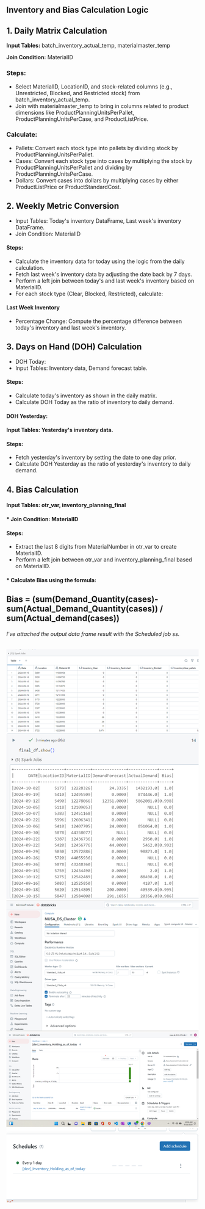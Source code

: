 ## Inventory and Bias Calculation Logic


## 1. Daily Matrix Calculation
<b>Input Tables:</b> batch_inventory_actual_temp, materialmaster_temp

<b>Join Condition:</b> MaterialID

### Steps:
- Select MaterialID, LocationID, and stock-related columns (e.g., Unrestricted, Blocked, and Restricted stock) from batch_inventory_actual_temp.
- Join with materialmaster_temp to bring in columns related to product dimensions like ProductPlanningUnitsPerPallet, ProductPlanningUnitsPerCase, and ProductListPrice.

### Calculate:
- Pallets: Convert each stock type into pallets by dividing stock by ProductPlanningUnitsPerPallet.
- Cases: Convert each stock type into cases by multiplying the stock by ProductPlanningUnitsPerPallet and dividing by ProductPlanningUnitsPerCase.
- Dollars: Convert cases into dollars by multiplying cases by either ProductListPrice or ProductStandardCost.

## 2. Weekly Metric Conversion
- Input Tables: Today's inventory DataFrame, Last week's inventory DataFrame.
- Join Condition: MaterialID

#### <b>Steps:</b>
- Calculate the inventory data for today using the logic from the daily calculation.
- Fetch last week's inventory data by adjusting the date back by 7 days.
- Perform a left join between today's and last week's inventory based on MaterialID.
- For each stock type (Clear, Blocked, Restricted), calculate:
  
#### Last Week Inventory
- Percentage Change: Compute the percentage difference between today's inventory and last week's inventory.


## 3. Days on Hand (DOH) Calculation
- DOH Today:
- Input Tables: Inventory data, Demand forecast table.
  
#### <b>Steps:</b>
- Calculate today's inventory as shown in the daily matrix.
- Calculate DOH Today as the ratio of inventory to daily demand.
  
#### <b>DOH Yesterday:</b>
#### <b>Input Tables:</b> Yesterday's inventory data.
#### <b>Steps:</b>
- Fetch yesterday's inventory by setting the date to one day prior.
- Calculate DOH Yesterday as the ratio of yesterday's inventory to daily demand.


## 4. Bias Calculation
#### <b>Input Tables:</b> otr_var, inventory_planning_final
#### * Join Condition: MaterialID
#### <b>Steps:</b>
- Extract the last 8 digits from MaterialNumber in otr_var to create MaterialID.
- Perform a left join between otr_var and inventory_planning_final based on MaterialID.
  
#### * Calculate Bias using the formula:
## Bias = (sum(Demand_Quantity(cases)-sum(Actual_Demand_Quantity(cases)) / sum(Actual_demand(cases))

###### I've attached the output data frame result with the Scheduled job ss.

![1. Daily Metrics Calculation Inventory](https://github.com/Akansha9821/Inventory_Holding_Databrick_project/blob/main/daily_weekly_output.png?raw=true)
![2. Bias Metrics Calculation Inventory](https://github.com/Akansha9821/Inventory_Holding_Databrick_project/blob/main/Bias_Calculation_%25_output.png?raw=true)
![3. Cluster Info](https://github.com/Akansha9821/Inventory_Holding_Databrick_project/blob/main/db_cluster_info.png?raw=true)
![4. Inventory JOB Schedule](https://github.com/Akansha9821/Inventory_Holding_Databrick_project/blob/main/fill_databrick_ss.png?raw=true)
![5. Inventory JOB Schedule 2](https://github.com/Akansha9821/Inventory_Holding_Databrick_project/blob/main/job_ss_1.png?raw=true)

